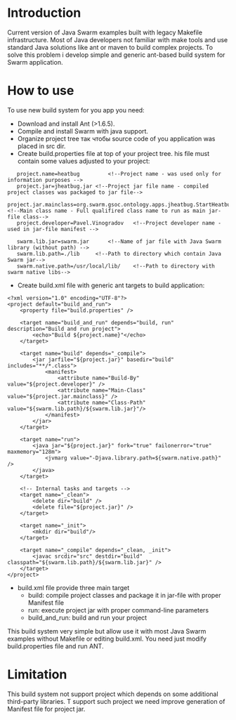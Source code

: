 # Introduction #
Current version of Java Swarm examples built with legacy Makefile infrastructure. Most of Java developers not familiar with make tools and use standard
Java solutions like ant or maven to build complex projects. To solve this problem i develop simple and generic ant-based build system for Swarm application.

# How to use #
To use new build system for you app you need:
  * Download and install Ant (>1.6.5).
  * Compile and install Swarm with java support.
  * Organize project tree так чтобы source code of you application was placed in src dir.
  * Create build.properties file at top of your project tree. his file must contain some values adjusted to your project:
```
   project.name=heatbug 		<!--Project name - was used only for information purposes -->
   project.jar=jheatbug.jar	<!--Project jar file name - compiled project classes was packaged to jar file-->
   project.jar.mainclass=org.swarm.gsoc.ontology.apps.jheatbug.StartHeatbugs	<!--Main class name - Full qualifired class name to run as main jar-file class-->
   project.developer=Pavel.Vinogradov	<!--Project developer name - used in jar-file manifest -->
		
   swarm.lib.jar=swarm.jar		<!--Name of jar file with Java Swarm library (without path) -->
   swarm.lib.path=./lib		<!--Path to directory which contain Java Swarm jar-->
   swarm.native.path=/usr/local/lib/	<!--Path to directory with swarm native libs-->
```
  * Create build.xml file with generic ant targets to build application:
```
<?xml version="1.0" encoding="UTF-8"?>
<project default="build_and_run">
	<property file="build.properties" />
			
	<target name="build_and_run" depends="build, run" description="Build and run project">
		<echo>"Build ${project.name}"</echo>
	</target>

	<target name="build" depends="_compile">
		<jar jarfile="${project.jar}" basedir="build" includes="**/*.class">
			<manifest>
  				<attribute name="Build-By" value="${project.developer}" />
				<attribute name="Main-Class" value="${project.jar.mainclass}" />
				<attribute name="Class-Path" value="${swarm.lib.path}/${swarm.lib.jar}"/>
			</manifest>
		</jar>
	</target>    
				
	<target name="run">		
		<java jar="${project.jar}" fork="true" failonerror="true" maxmemory="128m">					
			<jvmarg value="-Djava.library.path=${swarm.native.path}" />
		</java>
	</target>

	<!-- Internal tasks and targets -->
	<target name="_clean">
		<delete dir="build" />
		<delete file="${project.jar}" />
	</target>

	<target name="_init">
		<mkdir dir="build"/>
	</target>
	
	<target name="_compile" depends="_clean, _init">				
		<javac srcdir="src" destdir="build" classpath="${swarm.lib.path}/${swarm.lib.jar}" />
	</target>
</project>
```
  * build.xml file provide three main target
    * build: compile project classes and package it in jar-file with proper Manifest file
    * run:   execute project jar with proper command-line parameters
    * build\_and\_run: build and run your project

This build system very simple but allow use it with most Java Swarm examples without Makefile or editing build.xml. You need just modify
build.properties file and run ANT.

# Limitation #
This build system not support project which depends on some additional third-party libraries. T support such project
we need improve generation of Manifest file for project jar.